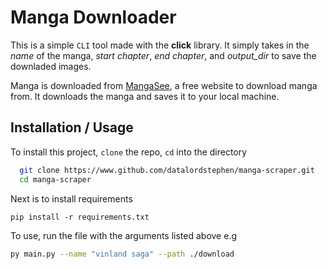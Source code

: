 # Manga Downloader

This is a simple `CLI` tool made with the **click** library. It simply takes in the *name* of the manga, *start chapter*, *end chapter*, and *output_dir* to save the downladed images.

Manga is downloaded from [MangaSee](https://www.mangasee123.com/), a free website to download manga from. It downloads the manga and saves it to your local machine.


## Installation / Usage

To install this project, `clone` the repo, `cd` into the directory
```bash
  git clone https://www.github.com/datalordstephen/manga-scraper.git
  cd manga-scraper
```

Next is to install requirements
```
pip install -r requirements.txt
```

To use, run the file with the arguments listed above e.g
```bash
py main.py --name "vinland saga" --path ./download
```
    
